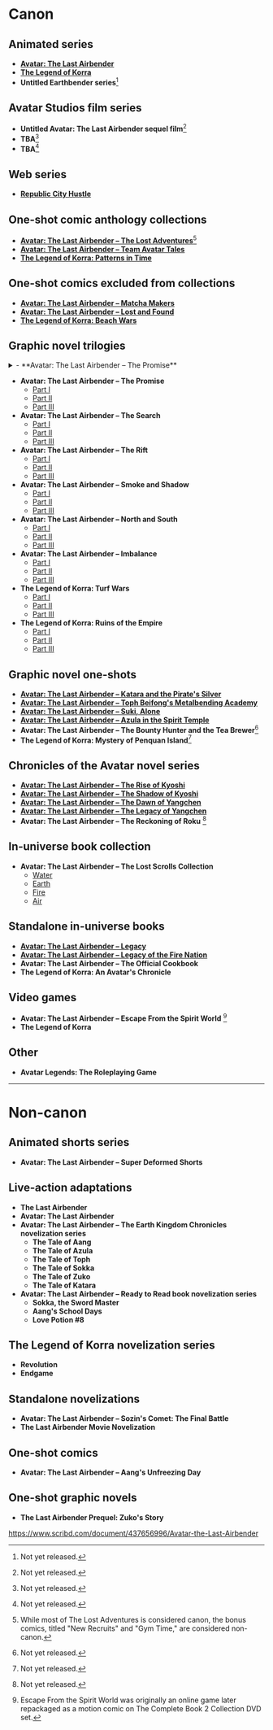 # Canon

## Animated series
- [**Avatar: The Last Airbender**](https://www.netflix.com/tr/title/80237957)
- [**The Legend of Korra**](https://www.netflix.com/title/80027563)
- **Untitled Earthbender series**[^1]
  
## Avatar Studios film series
- **Untitled Avatar: The Last Airbender sequel film**[^1]
- **TBA**[^1]
- **TBA**[^1]

## Web series
- [**Republic City Hustle**](https://www.youtube.com/watch?v=T6dUr6LyJGo&t=2s)

## One-shot comic anthology collections
- [**Avatar: The Last Airbender – The Lost Adventures**](https://www.scribd.com/doc/311847601/Avatar-The-Last-Airbender-The-Lost-Adventures-pdf)[^2]
- [**Avatar: The Last Airbender – Team Avatar Tales**](https://www.scribd.com/document/469864329/Team-Avatar-Tales)
- [**The Legend of Korra: Patterns in Time**](https://www.scribd.com/document/713744825/Avatar-The-Legend-of-Korra-Patterns-in-Time-2022-PDF)

## One-shot comics excluded from collections
- [**Avatar: The Last Airbender – Matcha Makers**](https://www.scribd.com/document/713234526/Avatar-The-Last-Airbender-Matcha-Makers-2021-PDF)
- [**Avatar: The Last Airbender – Lost and Found**](https://www.scribd.com/document/713234520/Avatar-The-Last-Airbender-Lost-and-Found-2023-PDF)
- [**The Legend of Korra: Beach Wars**](https://www.scribd.com/document/713744778/Avatar-The-Legend-of-Korra-FCBD-2022-Beach-Wars-PDF)

## Graphic novel trilogies

<details>
  <summary>- **Avatar: The Last Airbender – The Promise**</summary>
  <ul>
    <li> - [Part I](https://www.scribd.com/document/251838799/Avatar-the-Last-Airbender-The-Promise-Part-1)</li>
    <li>  - [Part II](https://www.scribd.com/document/551841349/Avatar-The-Last-Airbender-The-Promise-Part-2)</li>
    <li> - [Part III](https://www.scribd.com/document/675885673/Avatar-The-Last-Airbender-03-The-Promise-Part-3)</li>
  </ul>
</details>

- **Avatar: The Last Airbender – The Promise**
  - [Part I](https://www.scribd.com/document/251838799/Avatar-the-Last-Airbender-The-Promise-Part-1)
  - [Part II](https://www.scribd.com/document/551841349/Avatar-The-Last-Airbender-The-Promise-Part-2)
  - [Part III](https://www.scribd.com/document/675885673/Avatar-The-Last-Airbender-03-The-Promise-Part-3)
- **Avatar: The Last Airbender – The Search**
  - [Part I](https://www.scribd.com/document/448785935/Avatar-the-Last-Airbender-The-Search-Part-1)
  - [Part II](https://www.scribd.com/document/627593554/Avatar-the-Last-Airbender-the-Search-Part-2)
  - [Part III](https://www.scribd.com/document/628888279/Avatar-The-Last-Airbender-The-Search-Part-3)
- **Avatar: The Last Airbender – The Rift**
  - [Part I](https://www.scribd.com/document/320020341/Avatart-the-Last-Airbender-The-Rift-Part-1)
  - [Part II](https://www.scribd.com/document/675886431/Avatar-The-Last-Airbender-08-The-Rift-Part-2)
  - [Part III](https://imgur.com/gallery/avatar-last-airbender-rift-part-3-ITd1F)
- **Avatar: The Last Airbender – Smoke and Shadow**
  - [Part I](https://www.scribd.com/document/473351463/Smoke-and-Shadow-part-1)
  - [Part II](https://www.scribd.com/document/473351523/Smoke-and-Shadow-part-2)
  - [Part III](https://www.scribd.com/document/473351818/Smoke-and-Shadow-part-3)
- **Avatar: The Last Airbender – North and South**
  - [Part I](https://www.scribd.com/document/473351863/North-and-South-part-1)
  - [Part II](https://www.scribd.com/document/473351953/North-and-South-part-2)
  - [Part III](https://www.scribd.com/document/473352052/North-and-South-part-3)
- **Avatar: The Last Airbender – Imbalance**
  - [Part I](https://www.scribd.com/document/551841650/Avatar-the-Last-Airbender-Imbalance-Part-One)
  - [Part II](https://www.scribd.com/document/551841618/Avatar-the-Last-Airbender-Imbalanance-Part-Two)
  - [Part III](https://www.scribd.com/document/473353676/2019-Imbalance-part-3-pdf)
- **The Legend of Korra: Turf Wars**
  - [Part I](https://www.scribd.com/document/474398229/Turf-Wars-part-1)
  - [Part II](https://www.scribd.com/document/474398345/Turf-Wars-part-2)
  - [Part III](https://www.scribd.com/document/474659036/Turf-Wars-part-3)
- **The Legend of Korra: Ruins of the Empire**
  - [Part I](https://www.scribd.com/document/681016941/01-the-Legend-of-Korra-Ruins-of-the-Empire-Part-One-2019)
  - [Part II](https://www.scribd.com/document/681016929/02-the-Legend-of-Korra-Ruins-of-the-Empire-Part-Two-2019)
  - [Part III](https://www.scribd.com/document/681016930/03-the-Legend-of-Korra-Ruins-of-the-Empire-Part-Three-2019)

## Graphic novel one-shots
- [**Avatar: The Last Airbender – Katara and the Pirate's Silver**](https://www.scribd.com/document/700650765/Avatar-The-Last-Airbender-Katara-and-the-Pirates-Silver-2020-Digital-Son-of-Ultron-Empire)
- [**Avatar: The Last Airbender – Toph Beifong's Metalbending Academy**](https://www.scribd.com/document/551841545/Avatar-the-Last-Airbender-Toph-Beifongs-Metalbending-Academy-2021-by-Faith-Erin-Hicks-Author-Peter-Wartman-Illustrator-Adele-Matera-Illustrat)
- [**Avatar: The Last Airbender – Suki, Alone**](https://www.scribd.com/document/551841512/Avatar-The-Last-Airbender-Suki-Alone-by-Hicks-Faith-Erin-z-lib-org)
- [**Avatar: The Last Airbender – Azula in the Spirit Temple**](https://www.scribd.com/document/700650662/Avatar-The-Last-Airbender-Azula-in-the-Spirit-Temple-2023-Digital-DrVink)
- **Avatar: The Last Airbender – The Bounty Hunter and the Tea Brewer**[^1]
- **The Legend of Korra: Mystery of Penquan Island**[^1]

## Chronicles of the Avatar novel series
- [**Avatar: The Last Airbender – The Rise of Kyoshi**](https://www.scribd.com/document/464389644/The-Rise-of-Kyoshi-2019)
- [**Avatar: The Last Airbender – The Shadow of Kyoshi**](https://archive.org/details/av-01at-jl-20ar-last-airbender-shadow-of-kyoshi-fcy/page/11/mode/2up)
- [**Avatar: The Last Airbender – The Dawn of Yangchen**](https://fliphtml5.com/ldhay/gowj/The_Dawn_of_Yangchen_-FC_Yee/)
- [**Avatar: The Last Airbender – The Legacy of Yangchen**](https://archive.org/details/avatar-the-last-airbender-the-legacy-of-yangchen-f-c-yee-chronicles-of-the-avata)
- **Avatar: The Last Airbender – The Reckoning of Roku** [^1]

## In-universe book collection
- **Avatar: The Last Airbender – The Lost Scrolls Collection**
  - [Water](https://www.scribd.com/document/695815932/The-Lost-Scrolls-Water-Avatar-The-Last-Airbender)
  - [Earth](https://www.scribd.com/document/551841647/The-Lost-Scrolls-Earth-Avatar-The-Last-Airbender)
  - [Fire](https://www.scribd.com/document/551841657/The-Lost-Scrolls-Fire-Avatar-The-Last-Airbender)
  - [Air](https://www.scribd.com/document/551841638/The-Lost-Scrolls-Air-Avatar-The-Last-Airbender)

## Standalone in-universe books
- [**Avatar: The Last Airbender – Legacy**](https://www.scribd.com/document/713744819/Avatar-The-Last-Airbender-Legacy-Aang-book-for-Tenzin-PDF)
- [**Avatar: The Last Airbender – Legacy of the Fire Nation**](https://www.scribd.com/document/468705597/11-2020-Legacy-of-the-Fire-Nation-pdf)
- **Avatar: The Last Airbender – The Official Cookbook**
- **The Legend of Korra: An Avatar's Chronicle**

## Video games
- **Avatar: The Last Airbender – Escape From the Spirit World** [^3]
- **The Legend of Korra**

## Other
- **Avatar Legends: The Roleplaying Game**

---

# Non-canon

## Animated shorts series
- **Avatar: The Last Airbender – Super Deformed Shorts**

## Live-action adaptations
- **The Last Airbender**
- **Avatar: The Last Airbender**
- **Avatar: The Last Airbender – The Earth Kingdom Chronicles novelization series**
  - **The Tale of Aang**
  - **The Tale of Azula**
  - **The Tale of Toph**
  - **The Tale of Sokka**
  - **The Tale of Zuko**
  - **The Tale of Katara**
- **Avatar: The Last Airbender – Ready to Read book novelization series**
  - **Sokka, the Sword Master**
  - **Aang's School Days**
  - **Love Potion #8**

## The Legend of Korra novelization series
- **Revolution**
- **Endgame**

## Standalone novelizations
- **Avatar: The Last Airbender – Sozin's Comet: The Final Battle**
- **The Last Airbender Movie Novelization**

## One-shot comics
- **Avatar: The Last Airbender – Aang's Unfreezing Day**

## One-shot graphic novels
- **The Last Airbender Prequel: Zuko's Story**


https://www.scribd.com/document/437656996/Avatar-the-Last-Airbender


[^1]: Not yet released.
[^2]: While most of The Lost Adventures is considered canon, the bonus comics, titled "New Recruits" and "Gym Time," are considered non-canon.
[^3]: Escape From the Spirit World was originally an online game later repackaged as a motion comic on The Complete Book 2 Collection DVD set.
